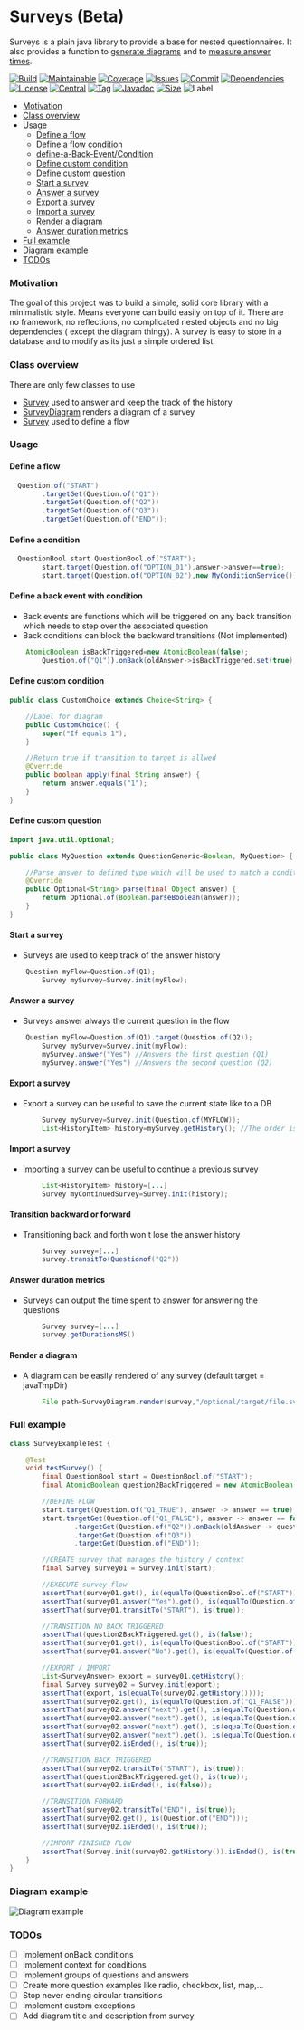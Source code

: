 # Surveys (Beta)

Surveys is a plain java library to provide a base for nested questionnaires. It also provides a function
to [generate diagrams](#diagram-example) and to [measure answer times](#answer-duration-metrics).

[![Build][build_shield]][build_link]
[![Maintainable][maintainable_shield]][maintainable_link]
[![Coverage][coverage_shield]][coverage_link]
[![Issues][issues_shield]][issues_link]
[![Commit][commit_shield]][commit_link]
[![Dependencies][dependency_shield]][dependency_link]
[![License][license_shield]][license_link]
[![Central][central_shield]][central_link]
[![Tag][tag_shield]][tag_link]
[![Javadoc][javadoc_shield]][javadoc_link]
[![Size][size_shield]][size_shield]
![Label][label_shield]

* [Motivation](#motivation)
* [Class overview](#class-overview)
* [Usage](#usage)
    * [Define a flow](#define-a-flow)
    * [Define a flow condition](#define-a-condition)
    * [define-a-Back-Event/Condition](#define-a-back-event-with-condition)
    * [Define custom condition](#define-custom-condition)
    * [Define custom question](#define-custom-question)
    * [Start a survey](#start-a-survey)
    * [Answer a survey](#answer-a-survey)
    * [Export a survey](#export-a-survey)
    * [Import a survey](#import-a-survey)
    * [Render a diagram](#render-a-diagram)
    * [Answer duration metrics](#answer-duration-metrics)
* [Full example](#full-example)
* [Diagram example](#diagram-example)
* [TODOs](#todos)

### Motivation

The goal of this project was to build a simple, solid core library with a minimalistic style. Means everyone can build
easily on top of it. There are no framework, no reflections, no complicated nested objects and no big dependencies (
except the diagram thingy). A survey is easy to store in a database and to modify as its just a simple ordered list.

### Class overview

There are only few classes to use

* [Survey](https://github.com/YunaBraska/surveys/blob/master/src/main/java/berlin/yuna/survey/logic/Survey.java) used to
  answer and keep the track of the history
* [SurveyDiagram](https://github.com/YunaBraska/surveys/blob/master/src/main/java/berlin/yuna/survey/logic/SurveyDiagram.java)
  renders a diagram of a survey
* [Survey](https://github.com/YunaBraska/surveys/blob/master/src/main/java/berlin/yuna/survey/model/types/QuestionGeneric.java)
  used to define a flow

### Usage

#### Define a flow

```java
  Question.of("START")
        .targetGet(Question.of("Q1"))
        .targetGet(Question.of("Q2"))
        .targetGet(Question.of("Q3"))
        .targetGet(Question.of("END"));
```

#### Define a condition

```java
  QuestionBool start QuestionBool.of("START");
        start.target(Question.of("OPTION_01"),answer->answer==true);
        start.target(Question.of("OPTION_02"),new MyConditionService());
```

#### Define a back event with condition

* Back events are functions which will be triggered on any back transition which needs to step over the associated
  question
* Back conditions can block the backward transitions (Not implemented)

```java
    AtomicBoolean isBackTriggered=new AtomicBoolean(false);
        Question.of("Q1")).onBack(oldAnswer->isBackTriggered.set(true);
```

#### Define custom condition

```java
public class CustomChoice extends Choice<String> {

    //Label for diagram
    public CustomChoice() {
        super("If equals 1");
    }

    //Return true if transition to target is allwed
    @Override
    public boolean apply(final String answer) {
        return answer.equals("1");
    }
}
```

#### Define custom question

```java
import java.util.Optional;

public class MyQuestion extends QuestionGeneric<Boolean, MyQuestion> {

    //Parse answer to defined type which will be used to match a condition
    @Override
    public Optional<String> parse(final Object answer) {
        return Optional.of(Boolean.parseBoolean(answer));
    }
}

```

#### Start a survey

* Surveys are used to keep track of the answer history

```java
    Question myFlow=Question.of(Q1);
        Survey mySurvey=Survey.init(myFlow);

```

#### Answer a survey

* Surveys answer always the current question in the flow

```java
    Question myFlow=Question.of(Q1).target(Question.of(Q2));
        Survey mySurvey=Survey.init(myFlow);
        mySurvey.answer("Yes") //Answers the first question (Q1)
        mySurvey.answer("Yes") //Answers the second question (Q2)

```

#### Export a survey

* Export a survey can be useful to save the current state like to a DB

```java
        Survey mySurvey=Survey.init(Question.of(MYFLOW));
        List<HistoryItem> history=mySurvey.getHistory(); //The order is important - time is UTC

```

#### Import a survey

* Importing a survey can be useful to continue a previous survey

```java
        List<HistoryItem> history=[...]
        Survey myContinuedSurvey=Survey.init(history);

```

#### Transition backward or forward

* Transitioning back and forth won't lose the answer history

```java
        Survey survey=[...]
        survey.transitTo(Questionof("Q2"))

```

#### Answer duration metrics

* Surveys can output the time spent to answer for answering the questions

```java
        Survey survey=[...]
        survey.getDurationsMS()

```

#### Render a diagram

* A diagram can be easily rendered of any survey (default target = javaTmpDir)

```java
        File path=SurveyDiagram.render(survey,"/optional/target/file.svg",FileFormat.SVG)
```

### Full example

```java
class SurveyExampleTest {

    @Test
    void testSurvey() {
        final QuestionBool start = QuestionBool.of("START");
        final AtomicBoolean question2BackTriggered = new AtomicBoolean(false);

        //DEFINE FLOW
        start.target(Question.of("Q1_TRUE"), answer -> answer == true);
        start.targetGet(Question.of("Q1_FALSE"), answer -> answer == false)
                .targetGet(Question.of("Q2")).onBack(oldAnswer -> question2BackTriggered.set(true))
                .targetGet(Question.of("Q3"))
                .targetGet(Question.of("END"));

        //CREATE survey that manages the history / context
        final Survey survey01 = Survey.init(start);

        //EXECUTE survey flow
        assertThat(survey01.get(), is(equalTo(QuestionBool.of("START"))));
        assertThat(survey01.answer("Yes").get(), is(equalTo(Question.of("Q1_TRUE"))));
        assertThat(survey01.transitTo("START"), is(true));

        //TRANSITION NO BACK TRIGGERED
        assertThat(question2BackTriggered.get(), is(false));
        assertThat(survey01.get(), is(equalTo(QuestionBool.of("START"))));
        assertThat(survey01.answer("No").get(), is(equalTo(Question.of("Q1_FALSE"))));

        //EXPORT / IMPORT
        List<SurveyAnswer> export = survey01.getHistory();
        final Survey survey02 = Survey.init(export);
        assertThat(export, is(equalTo(survey02.getHistory())));
        assertThat(survey02.get(), is(equalTo(Question.of("Q1_FALSE"))));
        assertThat(survey02.answer("next").get(), is(equalTo(Question.of("Q2"))));
        assertThat(survey02.answer("next").get(), is(equalTo(Question.of("Q3"))));
        assertThat(survey02.answer("next").get(), is(equalTo(Question.of("END"))));
        assertThat(survey02.answer("next").get(), is(equalTo(Question.of("END"))));
        assertThat(survey02.isEnded(), is(true));

        //TRANSITION BACK TRIGGERED
        assertThat(survey02.transitTo("START"), is(true));
        assertThat(question2BackTriggered.get(), is(true));
        assertThat(survey02.isEnded(), is(false));

        //TRANSITION FORWARD
        assertThat(survey02.transitTo("END"), is(true));
        assertThat(survey02.get(), is(Question.of("END")));
        assertThat(survey02.isEnded(), is(true));

        //IMPORT FINISHED FLOW
        assertThat(Survey.init(survey02.getHistory()).isEnded(), is(true));
    }
}
```

### Diagram example

![Diagram example](src/test/resources/diagram_png_example.png)

### TODOs
* [ ] Implement onBack conditions
* [ ] Implement context for conditions
* [ ] Implement groups of questions and answers
* [ ] Create more question examples like radio, checkbox, list, map,...
* [ ] Stop never ending circular transitions
* [ ] Implement custom exceptions
* [ ] Add diagram title and description from survey

[build_shield]: https://github.com/YunaBraska/surveys/workflows/JAVA_CI/badge.svg

[build_link]: https://github.com/YunaBraska/surveys/actions

[maintainable_shield]: https://img.shields.io/codeclimate/maintainability/YunaBraska/surveys?style=flat-square

[maintainable_link]: https://codeclimate.com/github/YunaBraska/surveys/maintainability

[coverage_shield]: https://img.shields.io/codecov/c/github/YunaBraska/surveys?style=flat-square

[coverage_link]: https://codecov.io/gh/YunaBraska/surveys?branch=master

[issues_shield]: https://img.shields.io/github/issues/YunaBraska/surveys?style=flat-square

[issues_link]: https://github.com/YunaBraska/surveys/commits/master

[commit_shield]: https://img.shields.io/github/last-commit/YunaBraska/surveys?style=flat-square

[commit_link]: https://github.com/YunaBraska/surveys/issues

[license_shield]: https://img.shields.io/github/license/YunaBraska/surveys?style=flat-square

[license_link]: https://github.com/YunaBraska/surveys/blob/master/LICENSE

[dependency_shield]: https://img.shields.io/librariesio/github/YunaBraska/surveys?style=flat-square

[dependency_link]: https://libraries.io/github/YunaBraska/surveys

[central_shield]: https://img.shields.io/maven-central/v/berlin.yuna/surveys?style=flat-square

[central_link]:https://search.maven.org/artifact/berlin.yuna/surveys

[tag_shield]: https://img.shields.io/github/v/tag/YunaBraska/surveys?style=flat-square

[tag_link]: https://github.com/YunaBraska/surveys/releases

[javadoc_shield]: https://javadoc.io/badge2/berlin.yuna/surveys/javadoc.svg?style=flat-square

[javadoc_link]: https://javadoc.io/doc/berlin.yuna/surveys

[size_shield]: https://img.shields.io/github/repo-size/YunaBraska/surveys?style=flat-square

[label_shield]: https://img.shields.io/badge/Yuna-QueenInside-blueviolet?style=flat-square

[gitter_shield]: https://img.shields.io/gitter/room/YunaBraska/surveys?style=flat-square

[gitter_link]: https://gitter.im/surveys/Lobby